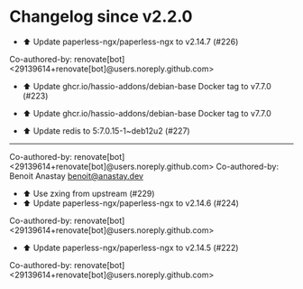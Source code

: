 # Changelog since v2.2.0
- ⬆️ Update paperless-ngx/paperless-ngx to v2.14.7 (#226)

Co-authored-by: renovate[bot] <29139614+renovate[bot]@users.noreply.github.com> 
- ⬆️ Update ghcr.io/hassio-addons/debian-base Docker tag to v7.7.0 (#223)

* ⬆️ Update ghcr.io/hassio-addons/debian-base Docker tag to v7.7.0

* ⬆️ Update redis to 5:7.0.15-1~deb12u2 (#227)

---------

Co-authored-by: renovate[bot] <29139614+renovate[bot]@users.noreply.github.com>
Co-authored-by: Benoit Anastay <benoit@anastay.dev> 
- ⬆️ Use zxing from upstream (#229) 
- ⬆️ Update paperless-ngx/paperless-ngx to v2.14.6 (#224)

Co-authored-by: renovate[bot] <29139614+renovate[bot]@users.noreply.github.com> 
- ⬆️ Update paperless-ngx/paperless-ngx to v2.14.5 (#222)

Co-authored-by: renovate[bot] <29139614+renovate[bot]@users.noreply.github.com> 
